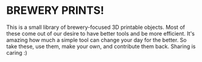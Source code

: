 #   BREWERY PRINTS!
This is a small library of brewery-focused 3D printable objects.  Most of these come out of our desire to have better tools and be more efficient.  It's amazing how much a simple tool can change your day for the better.  So take these, use them, make your own, and contribute them back.  Sharing is caring :)
